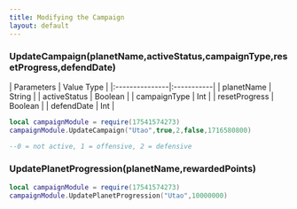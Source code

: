 ```yaml
---
title: Modifying the Campaign
layout: default
---
```


<h3>UpdateCampaign(planetName,activeStatus,campaignType,resetProgress,defendDate)</h3>
| Parameters     | Value Type |
|:---------------|:-----------|
| planetName     | String     |
| activeStatus   | Boolean    |
| campaignType   | Int        |
| resetProgress  | Boolean    |
| defendDate     | Int        |

```Lua
local campaignModule = require(17541574273)
campaignModule.UpdateCampaign("Utao",true,2,false,1716580800)

--0 = not active, 1 = offensive, 2 = defensive
```

<h3>UpdatePlanetProgression(planetName,rewardedPoints)</h3>

```Lua
local campaignModule = require(17541574273)
campaignModule.UpdatePlanetProgression("Utao",10000000)
```
